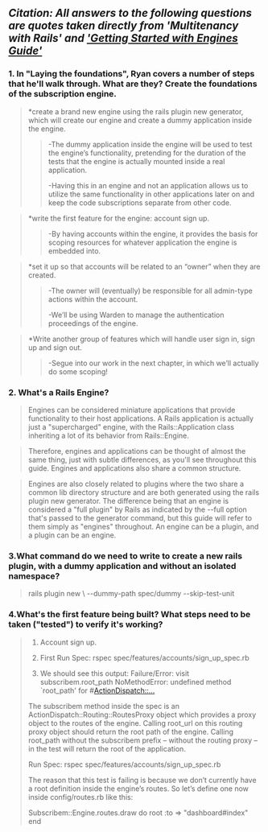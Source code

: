 ## *Citation: All answers to the following questions are quotes taken directly from 'Multitenancy with Rails' and ['Getting Started with Engines Guide'](http://guides.rubyonrails.org/engines.html)*


### **1. In "Laying the foundations", Ryan covers a number of steps that he'll walk through. What are they? Create the foundations of the subscription engine.**

> *create a brand new engine using the rails plugin new generator, which will create our engine and create a dummy application inside the engine. 
>
>> -The dummy application inside the engine will be used to test the engine’s functionality, pretending for the duration of the tests that the engine is actually mounted inside a 	real application.
>>
>> -Having this in an engine and not an application allows us to utilize the same functionality in other applications later on and keep the code subscriptions separate from other 	code.


> *write the first feature for the engine: account sign up.
>
>> -By having accounts within the engine, it provides the basis for scoping resources for whatever application the engine is embedded into.


> *set it up so that accounts will be related to an “owner” when they are created.
>
>> -The owner will (eventually) be responsible for all admin-type actions within the account. 
>>
>> -We’ll be using Warden to manage the authentication proceedings of the engine.


> *Write another group of features which will handle user sign in, sign up and sign out.
>
>> -Segue into our work in the next chapter, in which we’ll actually do some scoping!


### **2. What's a Rails Engine?**

> Engines can be considered miniature applications that provide functionality to their host applications. A Rails application is actually just a "supercharged" engine, with the Rails::Application class inheriting a lot of its behavior from Rails::Engine.

> Therefore, engines and applications can be thought of almost the same thing, just with subtle differences, as you'll see throughout this guide. Engines and applications also share a common structure.

> Engines are also closely related to plugins where the two share a common lib directory structure and are both generated using the rails plugin new generator. The difference being that an engine is considered a "full plugin" by Rails as indicated by the --full option that's passed to the generator command, but this guide will refer to them simply as "engines" throughout. An engine can be a plugin, and a plugin can be an engine.


### **3.What command do we need to write to create a new rails plugin, with a dummy application and without an isolated namespace?**

> rails plugin new <name of plugin> \ --dummy-path spec/dummy --skip-test-unit

### **4.What's the first feature being built? What steps need to be taken ("tested") to verify it's working?**

> 1. Account sign up.
>
> 2. First Run Spec: rspec spec/features/accounts/sign_up_spec.rb 
>
> 3. We should see this output:
> Failure/Error: visit subscribem.root_path 
> NoMethodError:
>   undefined method `root_path' for #<ActionDispatch::...>
>
> The subscribem method inside the spec is an ActionDispatch::Routing::RoutesProxy object which provides a proxy object to the routes of the engine. Calling root_url on this routing proxy object should return the root path of the engine. Calling root_path without the subscribem prefix – without the routing proxy – in the test will return the root of the application.
>
> Run Spec: rspec spec/features/accounts/sign_up_spec.rb 
>
> The reason that this test is failing is because we don’t currently have a root definition inside the engine’s routes. So let’s define one now inside config/routes.rb like this:
>
> Subscribem::Engine.routes.draw do 
> root :to => "dashboard#index"
> end
